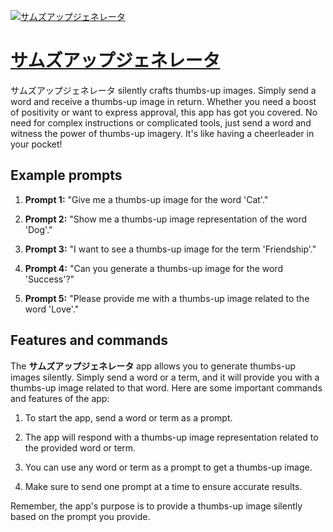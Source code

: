 [![サムズアップジェネレータ](https://files.oaiusercontent.com/file-uHEZ0HhywqutRpUXFqrKVEbv?se=2123-10-17T05%3A53%3A39Z&sp=r&sv=2021-08-06&sr=b&rscc=max-age%3D31536000%2C%20immutable&rscd=attachment%3B%20filename%3D0a4b53cf-5521-4354-a9bd-1141b92df4e9.png&sig=oO5Sic5kpxtnGOWyxhS4WNsCTx7z/YcbQb8mY/cxkHI%3D)](https://chat.openai.com/g/g-AfWy6cxBd-samuzuatupuzienereta)

# [サムズアップジェネレータ](https://chat.openai.com/g/g-AfWy6cxBd-samuzuatupuzienereta)

サムズアップジェネレータ silently crafts thumbs-up images. Simply send a word and receive a thumbs-up image in return. Whether you need a boost of positivity or want to express approval, this app has got you covered. No need for complex instructions or complicated tools, just send a word and witness the power of thumbs-up imagery. It's like having a cheerleader in your pocket!

## Example prompts

1. **Prompt 1:** "Give me a thumbs-up image for the word 'Cat'."

2. **Prompt 2:** "Show me a thumbs-up image representation of the word 'Dog'."

3. **Prompt 3:** "I want to see a thumbs-up image for the term 'Friendship'."

4. **Prompt 4:** "Can you generate a thumbs-up image for the word 'Success'?"

5. **Prompt 5:** "Please provide me with a thumbs-up image related to the word 'Love'."


## Features and commands

The **サムズアップジェネレータ** app allows you to generate thumbs-up images silently. Simply send a word or a term, and it will provide you with a thumbs-up image related to that word. Here are some important commands and features of the app:

1. To start the app, send a word or term as a prompt.

2. The app will respond with a thumbs-up image representation related to the provided word or term.

3. You can use any word or term as a prompt to get a thumbs-up image.

4. Make sure to send one prompt at a time to ensure accurate results.

Remember, the app's purpose is to provide a thumbs-up image silently based on the prompt you provide.